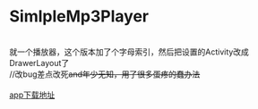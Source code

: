 # SimlpleMp3Player
</br>就一个播放器，这个版本加了个字母索引，然后把设置的Activity改成DrawerLayout了
</br>//改bug差点改死~~and年少无知，用了很多蛋疼的蠢办法~~
</br></br>[app下载地址](http://120.27.107.41/apk/SimlpleMp3Player.apk)
